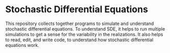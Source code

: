 # Stochastic Differential Equations
This repository collects together programs to simulate and understand stochastic differential equations.
To understand SDE, it helps to run multiple simulations to get a sense for the variability in the realizations.
It also helps to read, edit, and write code, to understand how stochastic differential equations work.

